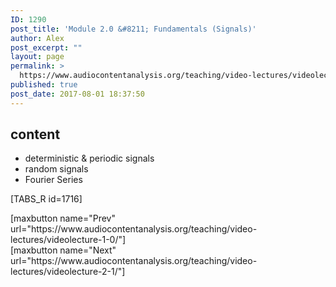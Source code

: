 ```yaml
---
ID: 1290
post_title: 'Module 2.0 &#8211; Fundamentals (Signals)'
author: Alex
post_excerpt: ""
layout: page
permalink: >
  https://www.audiocontentanalysis.org/teaching/video-lectures/videolecture-2-0/
published: true
post_date: 2017-08-01 18:37:50
---
```

<h2>content</h2>
<ul>
 	<li>deterministic &amp; periodic signals</li>
 	<li>random signals</li>
 	<li>Fourier Series</li>
</ul>
[TABS_R id=1716]
<p style="text-align: left;">[maxbutton name="Prev" url="https://www.audiocontentanalysis.org/teaching/video-lectures/videolecture-1-0/"]<span style="float: right;">[maxbutton name="Next" url="https://www.audiocontentanalysis.org/teaching/video-lectures/videolecture-2-1/"]</span></p>